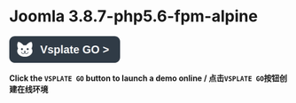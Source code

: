 # Joomla 3.8.7-php5.6-fpm-alpine

<a href="https://www.vsplate.com/?docker-compose=https://github.com/vsplate/dcenvs/joomla/3.8.7-php5.6-fpm-alpine"><img alt="VSPLATE GO" src="https://raw.githubusercontent.com/vsplate/images/master/vsgo_btn.png" width="200px"></a>

**Click the `VSPLATE GO` button to launch a demo online / 点击`VSPLATE GO`按钮创建在线环境**